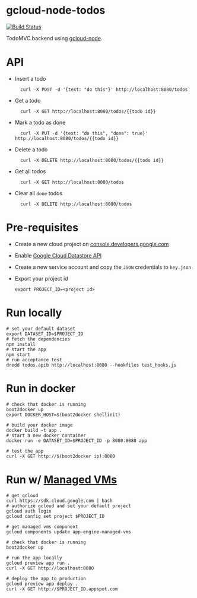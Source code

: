 gcloud-node-todos
=================

[![Build Status](https://travis-ci.org/proppy/gcloud-node-todos.svg?branch=master)](https://travis-ci.org/proppy/gcloud-node-todos)

TodoMVC backend using [gcloud-node](//github.com/GoogleCloudPlatform/gcloud-node).

# API

- Insert a todo

        curl -X POST -d '{text: "do this"}' http://localhost:8080/todos

- Get a todo

        curl -X GET http://localhost:8080/todos/{{todo id}}

- Mark a todo as done

        curl -X PUT -d '{text: "do this", "done": true}' http://localhost:8080/todos/{{todo id}}

- Delete a todo

        curl -X DELETE http://localhost:8080/todos/{{todo id}}

- Get all todos
 
        curl -X GET http://localhost:8080/todos

- Clear all `done` todos

        curl -X DELETE http://localhost:8080/todos

# Pre-requisites

  - Create a new cloud project on [console.developers.google.com](http://console.developers.google.com)
  - Enable [Google Cloud Datastore API](https://developers.google.com/datastore)
  - Create a new service account and copy the `JSON` credentials to `key.json`
  - Export your project id
  
        export PROJECT_ID=<project id>

# Run locally

    # set your default dataset
    export DATASET_ID=$PROJECT_ID
    # fetch the dependencies
    npm install
    # start the app
    npm start
    # run acceptance test
    dredd todos.apib http://localhost:8080 --hookfiles test_hooks.js

# Run in docker

    # check that docker is running
    boot2docker up
    export DOCKER_HOST=$(boot2docker shellinit)

    # build your docker image
    docker build -t app .
    # start a new docker container
    docker run -e DATASET_ID=$PROJECT_ID -p 8080:8080 app 

    # test the app
    curl -X GET http://$(boot2docker ip):8080

# Run w/ [Managed VMs](https://developers.google.com/appengine/docs/managed-vms/)

    # get gcloud
    curl https://sdk.cloud.google.com | bash
    # authorize gcloud and set your default project
    gcloud auth login
    gcloud config set project $PROJECT_ID

    # get managed vms component
    gcloud components update app-engine-managed-vms

    # check that docker is running
    boot2docker up

    # run the app locally
    gcloud preview app run .
    curl -X GET http://localhost:8080

    # deploy the app to production
    gcloud preview app deploy .
    curl -X GET http://$PROJECT_ID.appspot.com
